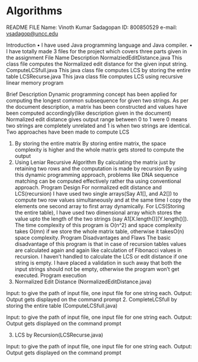 # Algorithms
README FILE
Name: Vinoth Kumar Sadagopan
ID: 800850529
e-mail: vsadagop@uncc.edu

Introduction
•	I have used Java programming language and Java compiler.
•	I have totally made 3 files for the project which covers three parts given in the assignment
File Name	Description
NormalziedEditDistance.java	This class file computes the Normalized edit distance for the given input string.
ComputeLCSfull.java	This java class file computes LCS by storing the entire table
LCSRecurse.java	This java class file computes LCS using recursive linear memory program

Brief Description
Dynamic programming concept has been applied for computing the longest common subsequence for given two strings.
As per the document description, a matrix has been constructed and values have been computed accordingly(like description given in the document)
Normalized edit distance gives output range between 0 to 1 were  0 means two strings are completely unrelated and 1 is when two strings are identical.
Two approaches have been made to compute LCS
1.	By storing the entire matrix
By storing entire matrix, the space complexity is higher and the whole matrix gets stored to compute the output
2.	Using Leniar Recursive Algorithm
By calculating the matrix just by retaining two rows and the computation is made by recursion
By using this dynamic programming approach, problems like DNA sequence matching can be computed effectively rather tha using conventional approach.
Program Design
For normalized edit distance and LCS(recursion) I have used two single arrays(Say A1[], and A2[]) to compute two row values simultaneously and at the same time I copy the elements one second array to first array dynamically.
For LCS(Storing the entire table), I have used two dimensional array which stores the value upto the length of the two strings (say A1[X.length()][Y.length()]).
The time complexity of this program is O(n^2) and space complexity takes O(mn) if we store the whole matrix table, otherwise it takesO(n) space complexity.
Program Disadvantages and Flaws
The basic disadvantage of this program is that in case of recursion tables values are calculated again and again like calculation of Fibonacci values in recursion.
I haven’t handled to calculate the LCS or edit distance if one string is empty. 
I have placed a validation in such away that both the input strings should not be empty, otherwise the program won’t get executed.
Program execution
1.	Normalized Edit Distance (NormalizedEditDistance.java)
  
Input: to give the path of input file, one input file for one string each.
Output: Output gets displayed on the command prompt
2.	CompleteLCSfull by storing the entire table (ComputeLCSfull.java)
 
Input: to give the path of input file, one input file for one string each.
Output: Output gets displayed on the command prompt

3.	LCS by Recursion(LCSRecurse.java)
 
Input: to give the path of input file, one input file for one string each.
Output: Output gets displayed on the command prompt

 		
 



